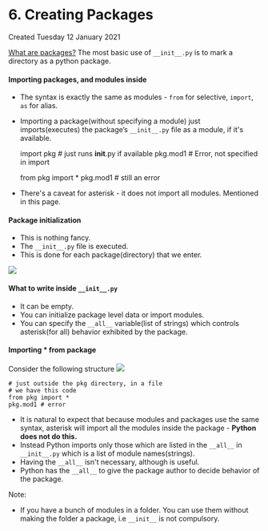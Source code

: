 # 6. Creating Packages
Created Tuesday 12 January 2021

[What are packages?](3._Modules_and_Packages.md)
The most basic use of ``__init__.py`` is to mark a directory as a python package.

#### Importing packages, and modules inside

* The syntax is exactly the same as modules - ``from`` for selective, ``import``, ``as`` for alias.
* Importing a package(without specifying a module) just imports(executes) the package’s ``__init__.py`` file as a module, if it's available.

	import pkg # just runs __init__.py if available
	pkg.mod1 # Error, not specified in import
	
	from pkg import *
	pkg.mod1 # still an error


* There's a caveat for asterisk - it does not import all modules. Mentioned in this page.


#### Package initialization

* This is nothing fancy.
* The ``__init__.py`` file is executed.
* This is done for each package(directory) that we enter.

![](pasted_image%2025.png)

#### What to write inside ``__init__.py``

* It can be empty.
* You can initialize package level data or import modules.
* You can specify the ``__all__`` variable(list of strings) which controls asterisk(for all) behavior exhibited by the package.


#### Importing * from package
Consider the following structure
![](pasted_image001%2014.png)

	# just outside the pkg directory, in a file
	# we have this code
	from pkg import *
	pkg.mod1 # error


* It is natural to expect that because modules and packages use the same syntax, asterisk will import all the modules inside the package - **Python does not do this.**
* Instead Python imports only those which are listed in the ``__all__`` in ``__init__.py`` which is a list of module names(strings).
* Having the ``__all__`` isn't necessary, although is useful.
* Python has the ``__all__`` to give the package author to decide behavior of the package.


Note:

* If you have a bunch of modules in a folder. You can use them without making the folder a package, i.e ``__init__`` is not compulsory.



